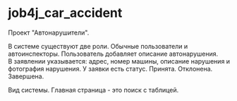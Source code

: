 # job4j_car_accident

Проект "Автонарушители". 

В системе существуют две роли. Обычные пользователи и автоинспекторы. 
Пользователь добавляет описание автонарушения.  
В заявлении указывается: адрес, номер машины, описание нарушения и фотография нарушения. 
У заявки есть статус. Принята. Отклонена. Завершена.  

Вид системы. Главная страница - это поиск с таблицей.
